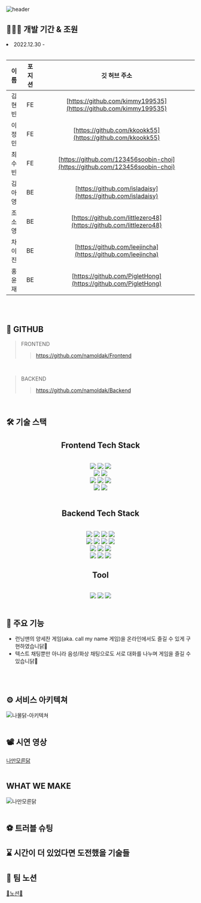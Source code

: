 ![header](https://capsule-render.vercel.app/api?type=waving&color=0:ffbc52,100:ff1800&height=200&text=NAMOLDAK&fontSize=70&fontColor=ffffff&desc=나만%20모른%20닭&descSize=20&descAlign=70&fontAlignY=30&descAlignY=50)

## 🧑🏻‍💻 개발 기간 & 조원
<li>2022.12.30 - </li> <br />

|  이름  |포지션| 깃 허브 주소  |
|:-----:|:---:|:--------------------------------:|
| 김현빈 |FE| [https://github.com/kimmy199535](https://github.com/kimmy199535) |
| 이정민 |FE| [https://github.com/kkookk55](https://github.com/kkookk55)    |
| 최수빈 |FE| [https://github.com/123456soobin-choi](https://github.com/123456soobin-choi) |
| 김아영 |BE| [https://github.com/isladaisy](https://github.com/isladaisy)     |
| 조소영 |BE| [https://github.com/littlezero48](https://github.com/littlezero48)  |
| 차이진 |BE| [https://github.com/leejincha](https://github.com/leejincha) |
| 홍윤재 |BE| [https://github.com/PigletHong](https://github.com/PigletHong) |
  
<br /> <br />


## 🐣 GITHUB
> FRONTEND
  >> https://github.com/namoldak/Frontend
<br />

> BACKEND
  >> https://github.com/namoldak/Backend
<br />

## 🛠 기술 스택
<div align=center> 
  
## Frontend Tech Stack
<br />
    <img src="https://img.shields.io/badge/html5-E34F26?style=for-the-badge&logo=html5&logoColor=white"> 
    <img src="https://img.shields.io/badge/css-1572B6?style=for-the-badge&logo=css3&logoColor=white"> 
    <img src="https://img.shields.io/badge/javascript-F7DF1E?style=for-the-badge&logo=javascript&logoColor=black">
    <br>
    <img src="https://img.shields.io/badge/react router-CA4245?style=for-the-badge&logo=reactrouter&logoColor=black">
    <img src="https://img.shields.io/badge/styled components-DB7093?style=for-the-badge&logo=styledcomponents&logoColor=black">
<br />
    <img src="https://img.shields.io/badge/axios-5A29E4?style=for-the-badge&logo=axios&logoColor=white">
    <img src="https://img.shields.io/badge/redux-764ABC?style=for-the-badge&logo=redux&logoColor=white">
    <img src="https://img.shields.io/badge/react-61DAFB?style=for-the-badge&logo=react&logoColor=black"> 
<br />
    <img src="https://img.shields.io/badge/sockJS-010101?style=for-the-badge&logo=socket.io&logoColor=white">
    <img src="https://img.shields.io/badge/webrtc-333333?style=for-the-badge&logo=webrtc&logoColor=white">
<br /><br />


## Backend Tech Stack
<br />
    <img src="https://img.shields.io/badge/java-007396?style=for-the-badge&logo=java&logoColor=white">
    <img src="https://img.shields.io/badge/spring-6DB33F?style=for-the-badge&logo=spring&logoColor=white">
    <img src="https://img.shields.io/badge/springboot-6DB33F?style=for-the-badge&logo=springboot&logoColor=white">
    <img src="https://img.shields.io/badge/spring security-6DB33F?style=for-the-badge&logo=springsecurity&logoColor=white">
<br />
    <img src="https://img.shields.io/badge/gradle-02303A?style=for-the-badge&logo=gradle&logoColor=white">
    <img src="https://img.shields.io/badge/mysql-4479A1?style=for-the-badge&logo=mysql&logoColor=white">
    <img src="https://img.shields.io/badge/ubuntu-E95420?style=for-the-badge&logo=ubuntu&logoColor=black">
    <img src="https://img.shields.io/badge/apache tomcat-F8DC75?style=for-the-badge&logo=apachetomcat&logoColor=white">
<br />
    <img src="https://img.shields.io/badge/amazon s3-569A31?style=for-the-badge&logo=amazons3&logoColor=white">
    <img src="https://img.shields.io/badge/amazon rds-527FFF?style=for-the-badge&logo=amazonrds&logoColor=white"> 
    <img src="https://img.shields.io/badge/amazon aws-232F3E?style=for-the-badge&logo=amazonaws&logoColor=white"> 
<br />
    <img src="https://img.shields.io/badge/redis-DC382D?style=for-the-badge&logo=redis&logoColor=white">
    <img src="https://img.shields.io/badge/JWT-black?style=for-the-badge&logo=JSON%20web%20tokens&logoColor=white">
    <img src="https://img.shields.io/badge/websocket-FFCD00?style=for-the-badge&logo=websocket&logoColor=white">
<br />
  
## Tool
<br />
    <img src="https://img.shields.io/badge/github-181717?style=for-the-badge&logo=github&logoColor=white">
    <img src="https://img.shields.io/badge/git-F05032?style=for-the-badge&logo=git&logoColor=white">
    <img src="https://img.shields.io/badge/swagger-85EA2D?style=for-the-badge&logo=swagger&logoColor=white">
</div>
<br />

## 📢 주요 기능
<ul>
<li> 런닝맨의 양세찬 게임(aka. call my name 게임)을 온라인에서도 즐길 수 있게 구현하였습니닭🐔</li>
<li> 텍스트 채팅뿐만 아니라 음성/화상 채팅으로도 서로 대화를 나누며 게임을 즐길 수 있습니닭🐔</li>
</ul>
<br /> <br />

## ⚙️ 서비스 아키텍쳐
![나몰닭-아키텍쳐](https://user-images.githubusercontent.com/117756400/213685143-17dd2364-15d8-4751-ab0c-6bf20cc3ffd0.jpg)
<br /> <br />


## 📽 시연 영상
[나만모른닭](https://user-images.githubusercontent.com/117756400/213690147-377a9f2d-2096-4e5a-b37e-e7cd30773e64.mp4)
<br /> <br />

## WHAT WE MAKE
![나만모른닭](https://user-images.githubusercontent.com/117756400/213388162-feee2e08-174e-45b5-bdbb-0aadb88942cc.png)
<br /> <br />

## ⚽ 트러블 슈팅

## ⌛ 시간이 더 있었다면 도전했을 기술들

## 📔 팀 노션
[🐥노션🐥](https://holly-pruner-fba.notion.site/ad96dfad0856455c922e9d0f756a7f60)
